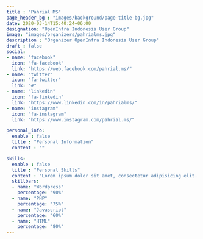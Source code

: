 ```yaml
---
title : "Pahrial MS"
page_header_bg : "images/background/page-title-bg.jpg"
date: 2020-03-14T15:40:24+06:00
designation: "OpenInfra Indonesia User Group"
image: "images/organizers/pahrialms.jpg"
description : "Organizer OpenInfra Indonesia User Group"
draft : false
social:
- name: "facebook"
  icon: "fa-facebook"
  link: "https://web.facebook.com/pahrial.ms/"
- name: "twitter"
  icon: "fa-twitter"
  link: "#"
- name: "linkedin"
  icon: "fa-linkedin"
  link: "https://www.linkedin.com/in/pahrialms/"
- name: "instagram"
  icon: "fa-instagram"
  link: "https://www.instagram.com/pahrial.ms/"

personal_info:
  enable : false
  title : "Personal Information"
  content : ""

skills:
  enable : false
  title : "Personal Skills"
  content : "Lorem ipsum dolor sit amet, consectetur adipisicing elit. Excepturi explicabo suscipit deleniti voluptatum quos nostrum iure doloremque."
  skillbars:
  - name: "Wordpress"
    percentage: "90%"
  - name: "PHP"
    percentage: "75%"
  - name: "Javascript"
    percentage: "60%"
  - name: "HTML"
    percentage: "80%"
---
```

